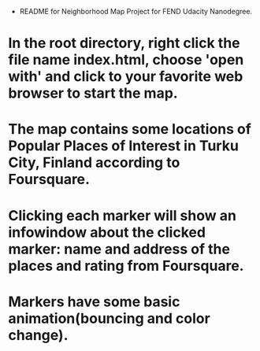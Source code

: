 * README for Neighborhood Map Project for FEND Udacity Nanodegree.
# In the root directory, right click the file name index.html, choose 'open with' and click to your favorite web browser to start the map.
# The map contains some locations of Popular Places of Interest in Turku City, Finland according to Foursquare.
# Clicking each marker will show an infowindow about the clicked marker: name and address of the places and rating from Foursquare.
# Markers have some basic animation(bouncing and color change).
